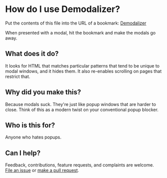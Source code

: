 # How do I use Demodalizer?

Put the contents of this file into the URL of a bookmark: [Demodalizer](https://raw.githubusercontent.com/johnpennypacker/demodalizer/master/output/bookmarklet-demodalizer.min.js)

When presented with a modal, hit the bookmark and make the modals go away.

## What does it do?

It looks for HTML that matches particular patterns that tend to be unique to modal windows, and it hides them.  It also re-enables scrolling on pages that restrict that.

## Why did you make this?

Because modals suck. They're just like popup windows that are harder to close.  Think of this as a modern twist on your conventional popup blocker.

## Who is this for?

Anyone who hates popups.

## Can I help?

Feedback, contributions, feature requests, and complaints are welcome.  [File an issue](https://github.com/johnpennypacker/demodalizer/issues) or [make a pull request](https://github.com/johnpennypacker/demodalizer/pulls).
